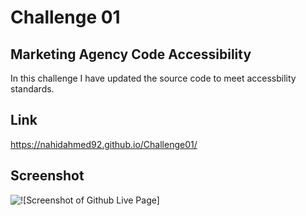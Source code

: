 # Challenge 01

## Marketing Agency Code Accessibility

In this challenge I have updated the source code to meet accessbility standards.

## Link

https://nahidahmed92.github.io/Challenge01/

## Screenshot

![![Screenshot of Github Live Page]](assets/images/Screenshot.png)
